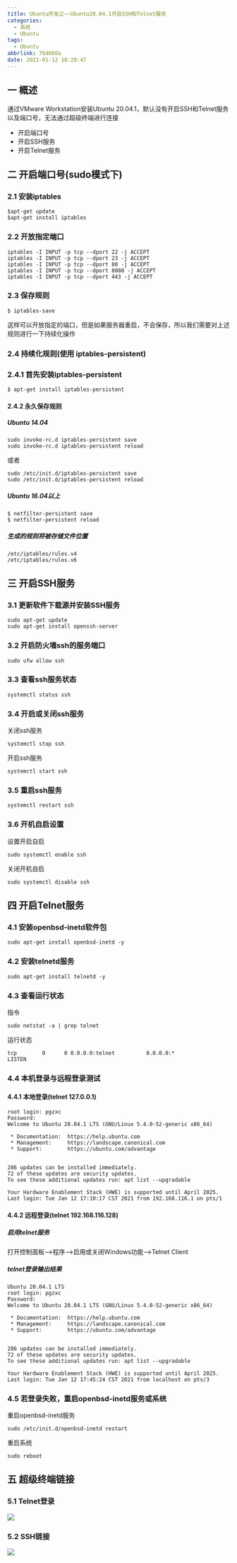 ```yaml
---
title: Ubuntu开发之——Ubuntu20.04.1开启SSH和Telnet服务
categories:
  - 系统
  - Ubuntu
tags:
  - Ubuntu
abbrlink: 76d860a
date: 2021-01-12 10:29:47
---
```

## 一 概述

通过VMware Workstation安装Ubuntu 20.04.1，默认没有开启SSH和Telnet服务以及端口号，无法通过超级终端进行连接

* 开启端口号
* 开启SSH服务
* 开启Telnet服务

<!--more-->

## 二 开启端口号(sudo模式下)

### 2.1 安装iptables

```
$apt-get update 
$apt-get install iptables
```

### 2.2 开放指定端口

```
iptables -I INPUT -p tcp --dport 22 -j ACCEPT
iptables -I INPUT -p tcp --dport 23 -j ACCEPT
iptables -I INPUT -p tcp --dport 80 -j ACCEPT
iptables -I INPUT -p tcp --dport 8080 -j ACCEPT
iptables -I INPUT -p tcp --dport 443 -j ACCEPT
```

### 2.3 保存规则

```
$ iptables-save
```

这样可以开放指定的端口，但是如果服务器重启，不会保存，所以我们需要对上述规则进行一下持续化操作

### 2.4 持续化规则(使用 iptables-persistent)

### 2.4.1 首先安装iptables-persistent

```
$ apt-get install iptables-persistent
```

#### 2.4.2 永久保存规则

##### Ubuntu 14.04

```
sudo invoke-rc.d iptables-persistent save
sudo invoke-rc.d iptables-persistent reload
```

或者

```
sudo /etc/init.d/iptables-persistent save 
sudo /etc/init.d/iptables-persistent reload
```

#####  Ubuntu 16.04以上

```
$ netfilter-persistent save
$ netfilter-persistent reload
```

##### 生成的规则将被存储文件位置

```
/etc/iptables/rules.v4
/etc/iptables/rules.v6
```
## 三 开启SSH服务

### 3.1 更新软件下载源并安装SSH服务

```
sudo apt-get update
sudo apt-get install openssh-server
```

### 3.2 开启防火墙ssh的服务端口

```
sudo ufw allow ssh
```

### 3.3 查看ssh服务状态

```
systemctl status ssh
```

### 3.4 开启或关闭ssh服务

关闭ssh服务

```
systemctl stop ssh
```

开启ssh服务

```
systemctl start ssh
```

### 3.5 重启ssh服务

```
systemctl restart ssh
```

### 3.6 开机自启设置

设置开启自启

```
sudo systemctl enable ssh
```

关闭开机自启

```
sudo systemctl disable ssh
```

## 四 开启Telnet服务

### 4.1 安装openbsd-inetd软件包

```
sudo apt-get install openbsd-inetd -y
```

### 4.2 安装telnetd服务

```
sudo apt-get install telnetd -y
```

### 4.3 查看运行状态

指令

```
sudo netstat -a | grep telnet
```
运行状态
```
tcp        0      0 0.0.0.0:telnet          0.0.0.0:*               LISTEN
```

### 4.4 本机登录与远程登录测试

#### 4.4.1 本地登录(telnet 127.0.0.1)

```
root login: pgzxc
Password: 
Welcome to Ubuntu 20.04.1 LTS (GNU/Linux 5.4.0-52-generic x86_64)

 * Documentation:  https://help.ubuntu.com
 * Management:     https://landscape.canonical.com
 * Support:        https://ubuntu.com/advantage


286 updates can be installed immediately.
72 of these updates are security updates.
To see these additional updates run: apt list --upgradable

Your Hardware Enablement Stack (HWE) is supported until April 2025.
Last login: Tue Jan 12 17:10:17 CST 2021 from 192.168.116.1 on pts/1
```

#### 4.4.2 远程登录(telnet 192.168.116.128)

##### 启用telnet服务

打开控制面板–>程序–>启用或关闭Windows功能—>Telnet Client

##### telnet登录输出结果

```
Ubuntu 20.04.1 LTS
root login: pgzxc
Password:
Welcome to Ubuntu 20.04.1 LTS (GNU/Linux 5.4.0-52-generic x86_64)

 * Documentation:  https://help.ubuntu.com
 * Management:     https://landscape.canonical.com
 * Support:        https://ubuntu.com/advantage


286 updates can be installed immediately.
72 of these updates are security updates.
To see these additional updates run: apt list --upgradable

Your Hardware Enablement Stack (HWE) is supported until April 2025.
Last login: Tue Jan 12 17:45:24 CST 2021 from localhost on pts/3
```

### 4.5 若登录失败，重启openbsd-inetd服务或系统

重启openbsd-inetd服务

```
sudo /etc/init.d/openbsd-inetd restart
```

重启系统

```
sudo reboot
```

## 五 超级终端链接

### 5.1 Telnet登录
![][1]
### 5.2 SSH链接
![][2]



[1]:https://cdn.jsdelivr.net/gh/PGzxc/CDN@master/blog-linux/linux-terminal-telnet-login.png
[2]:https://cdn.jsdelivr.net/gh/PGzxc/CDN@master/blog-linux/linux-terminal-ssh-login.png